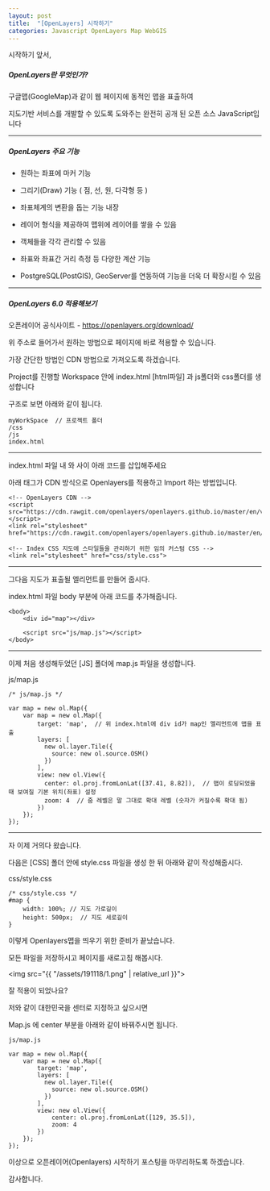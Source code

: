 ```yaml
---
layout: post
title:  "[OpenLayers] 시작하기"
categories: Javascript OpenLayers Map WebGIS
---
```


시작하기 앞서,

<h5>OpenLayers란 무엇인가?</h5>

구글맵(GoogleMap)과 같이 웹 페이지에 동적인 맵을 표출하여

지도기반 서비스를 개발할 수 있도록 도와주는 완전히 공개 된 오픈 소스 JavaScript입니다

<hr>

<h5>OpenLayers 주요 기능</h5>

- 원하는 좌표에 마커 기능

- 그리기(Draw) 기능 ( 점, 선, 원, 다각형 등 )

- 좌표체계의 변환을 돕는 기능 내장

- 레이어 형식을 제공하여 맵위에 레이어를 쌓을 수 있음

- 객체들을 각각 관리할 수 있음

- 좌표와 좌표간 거리 측정 등 다양한 계산 기능

- PostgreSQL(PostGIS), GeoServer를 연동하여 기능을 더욱 더 확장시킬 수 있음

<hr>

<h5>OpenLayers 6.0 적용해보기</h5>

오픈레이어 공식사이트 - <https://openlayers.org/download/>

위 주소로 들어가서 원하는 방법으로 페이지에 바로 적용할 수 있습니다.

가장 간단한 방법인 CDN 방법으로 가져오도록 하겠습니다.

Project를 진행할 Workspace 안에 index.html [html파일] 과 js폴더와 css폴더를 생성합니다

구조로 보면 아래와 같이 됩니다.

```
myWorkSpace  // 프로젝트 폴더
/css
/js
index.html
```

<hr>

index.html 파일 내 <head>와 </head> 사이 아래 코드를 삽입해주세요

아래 태그가 CDN 방식으로 Openlayers를 적용하고 Import 하는 방법입니다.

```
<!-- OpenLayers CDN -->
<script src="https://cdn.rawgit.com/openlayers/openlayers.github.io/master/en/v6.1.1/build/ol.js"></script>
<link rel="stylesheet" href="https://cdn.rawgit.com/openlayers/openlayers.github.io/master/en/v6.1.1/css/ol.css">

<!-- Index CSS 지도에 스타일들을 관리하기 위한 임의 커스텀 CSS -->
<link rel="stylesheet" href="css/style.css">
```

<hr>

그다음 지도가 표출될 엘리먼트를 만들어 줍시다.

index.html 파일 body 부분에 아래 코드를 추가해줍니다.
```
<body>
    <div id="map"></div>
 
    <script src="js/map.js"></script>
</body>
```

<hr>

이제 처음 생성해두었던 [JS] 폴더에 map.js 파일을 생성합니다.

js/map.js
```
/* js/map.js */

var map = new ol.Map({
    var map = new ol.Map({
        target: 'map',  // 위 index.html에 div id가 map인 엘리먼트에 맵을 표출
        layers: [
          new ol.layer.Tile({
            source: new ol.source.OSM()
          })
        ],
        view: new ol.View({
          center: ol.proj.fromLonLat([37.41, 8.82]),  // 맵이 로딩되었을 때 보여질 기본 위치(좌표) 설정
          zoom: 4  // 줌 레벨은 말 그대로 확대 레벨 (숫자가 커질수록 확대 됨)
        })
    });
});
```

<hr>

자 이제 거의다 왔습니다.

다음은 [CSS] 폴더 안에 style.css 파일을 생성 한 뒤 아래와 같이 작성해줍시다.

css/style.css

```
/* css/style.css */
#map {
    width: 100%; // 지도 가로길이
    height: 500px;  // 지도 세로길이
}
```

이렇게 Openlayers맵을 띄우기 위한 준비가 끝났습니다.

모든 파일을 저장하시고 페이지를 새로고침 해봅시다.

<img src="{{ "/assets/191118/1.png" | relative_url }}">   

잘 적용이 되었나요?

저와 같이 대한민국을 센터로 지정하고 싶으시면

Map.js 에 center 부분을 아래와 같이 바꿔주시면 됩니다.

```
js/map.js

var map = new ol.Map({
    var map = new ol.Map({
        target: 'map', 
        layers: [
          new ol.layer.Tile({
            source: new ol.source.OSM()
          })
        ],
        view: new ol.View({
            center: ol.proj.fromLonLat([129, 35.5]),
            zoom: 4
        })
    });
});

```

이상으로 오픈레이어(Openlayers) 시작하기 포스팅을 마무리하도록 하겠습니다.

감사합니다.